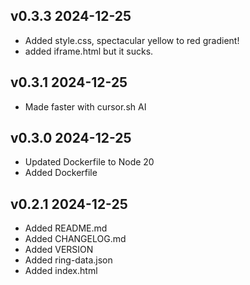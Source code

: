 ## v0.3.3 2024-12-25

- Added style.css, spectacular yellow to red gradient!
- added iframe.html but it sucks.

## v0.3.1 2024-12-25

- Made faster with cursor.sh AI

## v0.3.0 2024-12-25

- Updated Dockerfile to Node 20
- Added Dockerfile

## v0.2.1 2024-12-25

- Added README.md
- Added CHANGELOG.md
- Added VERSION
- Added ring-data.json
- Added index.html

